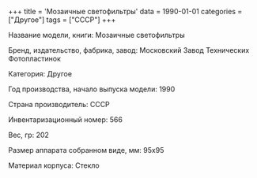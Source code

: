 +++
title = 'Мозаичные светофильтры'
data = 1990-01-01
categories = ["Другое"]
tags = ["СССР"]
+++

Название модели, книги: Мозаичные светофильтры

Бренд, издательство, фабрика, завод: Московский Завод Технических Фотопластинок

Категория: Другое

Год производства, начало выпуска модели: 1990

Страна производитель: СССР

Инвентаризационный номер: 566

Вес, гр: 202

Размер аппарата  собранном виде, мм: 95х95

Материал корпуса: Стекло

